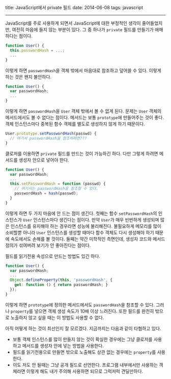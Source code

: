 title: JavaScript에서 private 필드
date: 2014-06-08
tags: javascript

---
JavaScript를 주로 사용하게 되면서 JavaScript에 대한 부정적인 생각이 줄어들었지만, 여전히 마음에 들지 않는 부분이 있다. 그 중 하나가 `private` 필드를 만들기가 애매하다는 점이다.
<!--more-->

```js
function User() {
  this.passwordHash = ...;
  ...
}
```

이렇게 하면 `passwordHash`을 객체 밖에서 마음대로 참조하고 덮어쓸 수 있다. 이렇게 하는 것은 왠지 불안하다.

```js
function User() {
  var passwordHash;
  ...
}
```

이렇게 하면 `passwordHash`을 `User` 객체 밖에서 볼 수 없게 된다. 문제는 `User` 객체의 메서드에서도 볼 수 없다는 점이다. 메서드는 보통 `prototype`에 만들어주는 것이 좋다. 객체 인스턴스마다 중복된 함수 객체를 별도로 생성하지 않게 하기 때문이다.

```js
User.prototype.setPasswordHash(passwd) {
  // 여기서 passwordHash을 참조하려면???
}
```

클로저를 이용하면 `private` 필드를 만드는 것이 가능하긴 하다. 다만 그렇게 하려면 메서드를 생성자 안으로 넣어야 한다.

```js
function User() {
  var passwordHash;
  ...
  this.setPasswordHash = function (passwd) {
    // 여기서는 passwordHash을 참조할 수 있다.
    passwordHash = hash(passwd);
  }
}
```

이렇게 하면 두 가지 마음에 안 드는 점이 생긴다. 첫째는 함수 `setPasswordHash`의 인스턴스가 `User` 인스턴스마다 생긴다는 점이다. 만약 `User`가 매우 빈번하게 생성되며 많은 인스턴스를 유지해야 하는 경우라면 성능에 불리해진다. 불필요하게 메모리를 많이 소비할뿐 아니라 `User` 인스턴스를 생성할 때마다 함수 객체도 다시 생성해야 하기 때문에 속도에서도 손해를 볼 것이다. 둘째는 약간 미학적인 측면인데, 생성자 코드와 메서드 정의가 섞여버려 보기가 안 좋아진다는 점이다.

필드를 읽기전용 속성으로 만드는 방법도 있긴 하다.

```js
function User() {
  var passwordHash;
  ...
  Object.defineProperty(this, 'passwordHash', {
    get: function () { return passwordHash; }
  });
}
```

이렇게 하면 `prototype`에 정의한 메서드에서도 `passwordHash`을 참조할 수 있다. 그러나 `property`를 넣으면 객체 생성 속도가 10배 이상 느려진다. 또한 필드를 완전히 밖으로 노출하지 않고 싶을 때는 이 방법도 사용할 수 없다.

아직 어떻게 하는 것이 최선인지 잘 모르겠다. 지금까지는 다음과 같이 타협하고 있다.

* 보통 객체 인스턴스를 많이 만들지 않는 것이 확실한 경우에는 그냥 클로저를 사용하고 메서드를 생성자 안에 넣는 방법을 사용한다.
* 필드를 읽기전용으로 만들면 밖으로 노출해도 상관 없는 경우에는 `property`를 사용한다.
* 이도 저도 안 될때는 그냥 공개 필드로 선언한다. 프로그램 내부에서만 사용하는 객체라면 이렇게 해도 내가 주의해 사용하면 되므로 그럭저럭 견딜만하다.
